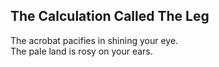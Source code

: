 The Calculation Called The Leg
------------------------------
The acrobat pacifies in shining your eye.  
The pale land is rosy on your ears.  
